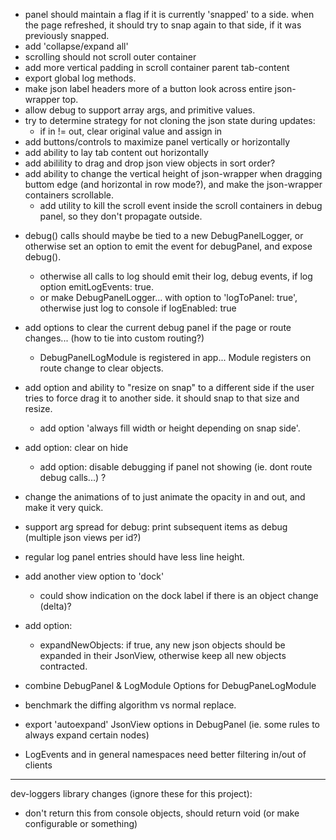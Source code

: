 - panel should maintain a flag if it is currently 'snapped' to a side. when the page refreshed, it should try to snap again to that side, if it was previously snapped.
- add 'collapse/expand all'
- scrolling should not scroll outer container
- add more vertical padding in scroll container parent tab-content
- export global log methods.
- make json label headers more of a button look across entire json-wrapper top.
- allow debug to support array args, and primitive values.
- try to determine strategy for not cloning the json state during updates:
	- if in != out, clear original value and assign in
- add buttons/controls to maximize panel vertically or horizontally
- add ability to lay tab content out horizontally
- add abilility to drag and drop json view objects in sort order?
- add ability to change the vertical height of json-wrapper when dragging buttom edge (and horizontal in row mode?), and make the json-wrapper containers scrollable.
	- add utility to kill the scroll event inside the scroll containers in debug panel, so they don't propagate outside.

* debug() calls should maybe be tied to a new DebugPanelLogger, or otherwise set an option to emit the event for debugPanel, and expose debug().
	- otherwise all calls to log should emit their log, debug events, if log option emitLogEvents: true.
	- or make DebugPanelLogger... with option to 'logToPanel: true', otherwise just log to console if logEnabled: true

* add options to clear the current debug panel if the page or route changes... (how to tie into custom routing?)
	- DebugPanelLogModule is registered in app... Module registers on route change to clear objects.

* add option and ability to "resize on snap" to a different side if the user tries to force drag it to another side. it should snap to that size and resize.
	- add option 'always fill width or height depending on snap side'.

- add option: clear on hide
	- add option: disable debugging if panel not showing (ie. dont route debug calls...) ?

- change the animations of to just animate the opacity in and out, and make it very quick.

- support arg spread for debug: print subsequent items as debug (multiple json views per id?)

- regular log panel entries should have less line height.

- add another view option to 'dock'
	- could show indication on the dock label if there is an object change (delta)?

- add option:
	- expandNewObjects: if true, any new json objects should be expanded in their JsonView, otherwise keep all new objects contracted.

- combine DebugPanel & LogModule Options for DebugPaneLogModule
- benchmark the diffing algorithm vs normal replace.
- export 'autoexpand' JsonView options in DebugPanel (ie. some rules to always expand certain nodes)
- LogEvents and in general namespaces need better filtering in/out of clients


--------------------------------------------------------------------------------

dev-loggers library changes (ignore these for this project):
- don't return this from console objects, should return void (or make configurable or something)
